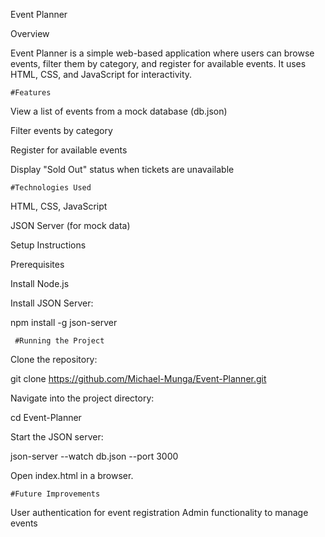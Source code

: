 Event Planner

Overview

Event Planner is a simple web-based application where users can browse events, filter them by category, and register for available events. It uses HTML, CSS, and JavaScript for interactivity.

    #Features

View a list of events from a mock database (db.json)

Filter events by category

Register for available events

Display "Sold Out" status when tickets are unavailable

    #Technologies Used

HTML, CSS, JavaScript

JSON Server (for mock data)

Setup Instructions

Prerequisites

Install Node.js

Install JSON Server:

npm install -g json-server

     #Running the Project

Clone the repository:

git clone https://github.com/Michael-Munga/Event-Planner.git

Navigate into the project directory:

cd Event-Planner

Start the JSON server:

json-server --watch db.json --port 3000

Open index.html in a browser.

    #Future Improvements

User authentication for event registration
Admin functionality to manage events
